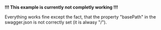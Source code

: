 **!!! This example is currently not completly working !!!**

Everything works fine except the fact, that the property "basePath" in 
the swagger.json is not correctly set (it is alwasy "/").